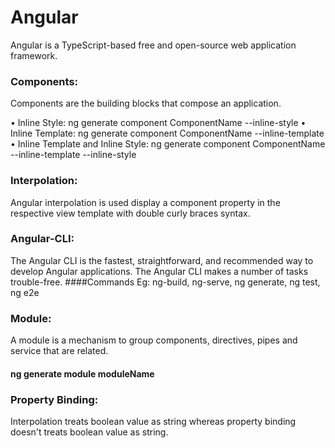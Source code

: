 # Angular
Angular is a TypeScript-based free and open-source web application framework.

### Components:
Components are the building blocks that compose an application.

•	Inline Style: ng generate component ComponentName --inline-style
•	Inline Template: ng generate component ComponentName --inline-template
•	Inline Template and Inline Style: ng generate component ComponentName --inline-template --inline-style

### Interpolation: 
Angular interpolation is used display a component property in the respective view template with double curly braces syntax.

### Angular-CLI: 
The Angular CLI is the fastest, straightforward, and recommended way to develop Angular applications. The Angular CLI makes a number of tasks trouble-free.
####Commands Eg: ng-build, ng-serve, ng generate, ng test, ng e2e

### Module: 
A module is a mechanism to group components, directives, pipes and service that are related.
#### ng generate module moduleName

### Property Binding:
Interpolation treats boolean value as string whereas property binding doesn't treats boolean value as string.
